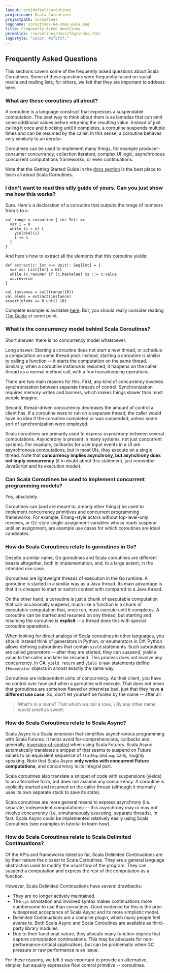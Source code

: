 ```yaml
---
layout: projdefaultcoroutines
projectname: Scala Coroutines
projectpath: coroutines
logoname: coroutines-64-xmas-pale.png
title: Frequently Asked Questions
permalink: /coroutines/docs/faq/index.html
logostyle: "color: #5f5f5f;"
---
```



## Frequently Asked Questions

This sections covers some of the frequently asked questions about Scala Coroutines.
Some of these questions were frequently raised on social media and mailing lists,
for others, we felt that they are important to address here.


### What are these coroutines all about?

A coroutine is a language construct that expresses a suspendable computation.
The best way to think about them is as lambdas that can emit some additional values
before returning the resulting value.
Instead of just calling it once and blocking until it completes,
a coroutine suspends multiple times and can be resumed by the caller.
In this sense, a coroutine behaves very similarly to an *iterator*.

Coroutines can be used to implement many things,
for example producer-consumer concurrency, collection iterators,
complex UI logic, asynchronous concurrent computations frameworks,
or even continuations.

Note that the Getting Started Guide in the [docs section](/coroutines/learn/)
is the best place to learn all about Scala Coroutines.


### I don't want to read this silly guide of yours. Can you just show me how this works?

Sure.
Here's a declaration of a coroutine that outputs the range
of numbers from `0` to `n`:

    val range = coroutine { (n: Int) =>
      var i = 0
      while (i < n) {
        yieldval(i)
        i += 1
      }
    }

And here's how to extract all the elements that this coroutine yields:

    def extract(c: Int <~> Unit): Seq[Int] = {
      var xs: List[Int] = Nil
      while (c.resume) if (c.hasValue) xs ::= c.value
      xs.reverse
    }

    val instance = call(range(10))
    val elems = extract(instance)
    assert(elems == 0 until 10)

Complete example is available
[here](https://github.com/storm-enroute/coroutines/blob/master/src/test/scala/scala/examples/FaqSimpleExample.scala).
But, you should really consider reading [The Guide](/coroutines/learn) at some point.


### What is the concurrency model behind Scala Coroutines?

Short answer: there is no concurrency model whatsoever.

Long answer:
Starting a coroutine does not start a new thread,
or schedule a computation on some thread pool.
Instead, starting a coroutine is similar to calling a function --
it starts the computation on the same thread.
Similarly, when a coroutine instance is resumed,
it happens on the caller thread as a normal method call,
with a few housekeeping operations.

There are two main reasons for this.
First, any kind of concurrency involves synchronization between separate
threads of control. Synchronization requires memory writes and barriers,
which makes things slower than most people imagine.

Second,
thread-driven concurrency decreases the amount of control a client has.
If a coroutine were to run on a separate thread,
the caller would have no idea if the coroutine completed or was suspended,
unless some sort of synchronization were employed.

Scala coroutines are primarily used to express *asynchrony*
between several computations.
Asynchrony is present in many systems, not just concurrent systems.
For example, callbacks for user input events in a UI are asynchronous computations,
but in most UIs, they execute on a single thread.
Note that **concurrency implies asynchrony,
but asynchrony does not imply concurrency**
(if in doubt about this statement, just remember JavaScript and its execution model).


### Can Scala Coroutines be used to implement concurrent programming models?

Yes, absolutely.

Coroutines can (and are meant to, among other things) be used to
implement concurrency primitives and concurrent programming frameworks.
For example, Erlang-style actors without top-level-only receives,
or Oz-style single-assignment variables whose reads suspend until an assignment,
are example use cases for which coroutines are ideal candidates.


### How do Scala Coroutines relate to goroutines in Go?

Despite a similar name,
Go goroutines and Scala coroutines are different beasts altogether,
both in implementation, and, to a large extent, in the intended use case.

Goroutines are lightweight threads of execution in the Go runtime.
A goroutine is started in a similar way as a Java thread.
Its main advantage is that it is cheaper to start or switch context with
compared to a Java thread.

On the other hand,
a coroutine is just a chunk of executable computation that can occasionally suspend,
much like a function is a chunk of executable computation that, once run, must execute
until it completes.
A coroutine can be started and resumed on any thread,
but starting and resuming the coroutine is **explicit** --
a thread does this with special coroutine operations.

When looking for direct analogs of Scala coroutines in other languages,
you should instead think of generators in Python, or enumerators in C#.
Python allows defining subroutines that contain `yield` statements.
Such subroutines are called *generators* -- after they are started,
they can suspend, yield a value to the caller and later be resumed.
This process does not involve any concurrency.
In C#, `yield return` and `yield break` statements
define `IEnumerator` objects in almost exactly the same way.

Goroutines are independent units of concurrency.
As their client, you have no control over how and when a goroutine will execute.
That does not mean that goroutines are somehow flawed or otherwise bad,
just that they have **a different use case**.
So, don't let yourself be fooled by the name -- after all:

> What's in a name? That which we call a rose,
> \\
> By any other name would smell as sweet;


### How do Scala Coroutines relate to Scala Async?

Scala Async is a Scala extension that simplifies asynchronous programming
with Scala Futures.
It helps avoid for-comprehensions, callbacks and,
generally, [inversion-of-control](https://en.wikipedia.org/wiki/Inversion_of_control)
when using Scala Futures.
Scala Async automatically translates a snippet of that seems to suspend on Future values
to an equivalent sequence of `flatMap` and `map` calls, roughly speaking.
Note that Scala Async **only works with concurrent Future computations**,
and concurrency is its integral part.

Scala coroutines also translate a snippet of code with suspensions (yields)
to an alternative form, but does not assume any concurrency.
A coroutine is explicitly started and resumed on the caller thread
(although it internally uses its own separate stack to save its state).

Scala coroutines are more general means to express asynchrony
(i.e. separate, independent computations) --
this asynchrony may or may not involve concurrency
(i.e. simultaneously executing, separate threads).
In fact, Scala Async could be implemented relatively easily using Scala Coroutines
(see examples in tutorial to learn how).


### How do Scala Coroutines relate to Scala Delimited Continuations?

Of the APIs and frameworks listed so far,
Scala Delimited Continuations are by their nature the closest to Scala Coroutines.
They are a general language abstraction used to modify the usual flow of the program.
They can suspend a computation and express the rest of the computation as a function.

However, Scala Delimited Continuations have several drawbacks:

- They are no longer actively maintained.
- The `cps` annotation and involved syntax makes continuations more cumbersome to use
  than coroutines. Good evidence for this is the prior widespread acceptance of
  Scala Async and its more simplistic model.
- Delimited Continuations are a compiler plugin, which many people feel averse to.
  Both Scala Async and Scala Coroutines are available as third-party library modules.
- Due to their functional nature, they allocate many function objects that capture
  computation continuations. This may be adequate for non-performance-critical
  applications, but can be problematic when GC pressure or raw performance is an issue.

For these reasons, we felt it was important to provide an alternative,
simpler, but equally expressive flow control primitive -- coroutines.
